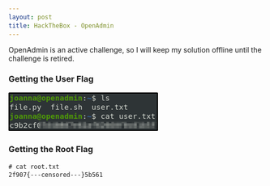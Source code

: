 ```yaml
---
layout: post
title: HackTheBox - OpenAdmin
---
```


OpenAdmin is an active challenge, so I will keep my solution offline until the challenge is retired.

### Getting the User Flag

![own user](/images/htb/openadmin/user.png)

### Getting the Root Flag
```
# cat root.txt	 
2f907{---censored---}5b561
```
